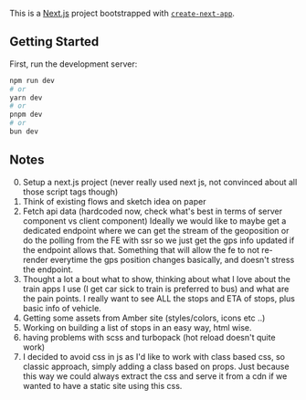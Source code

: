 This is a [Next.js](https://nextjs.org) project bootstrapped with [`create-next-app`](https://nextjs.org/docs/app/api-reference/cli/create-next-app).

## Getting Started

First, run the development server:

```bash
npm run dev
# or
yarn dev
# or
pnpm dev
# or
bun dev
```

## Notes

0. Setup a next.js project (never really used next js, not convinced about all those script tags though)
1. Think of existing flows and sketch idea on paper
2. Fetch api data (hardcoded now, check what's best in terms of server component vs client component) Ideally we would like to maybe get a dedicated endpoint where we can get the stream of the geoposition or do the polling from the FE with ssr so we just get the gps info updated if the endpoint allows that. Something that will allow the fe to not re-render everytime the gps position changes basically, and doesn't stress the endpoint.
3. Thought a lot a bout what to show, thinking about what I love about the train apps I use (I get car sick to train is preferred to bus) and what are the pain points. I really want to see ALL the stops and ETA of stops, plus basic info of vehicle.
4. Getting some assets from Amber site (styles/colors, icons etc ..)
5. Working on building a list of stops in an easy way, html wise.
6. having problems with scss and turbopack (hot reload doesn't quite work)
7. I decided to avoid css in js as I'd like to work with class based css, so classic approach, simply adding a class based on props. Just because this way we could always extract the css and serve it from a cdn if we wanted to have a static site using this css.

